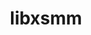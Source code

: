 ---
title: "libxsmm"
layout: cache
categories: [package, develop]
meta: {"versions": ["1.17"], "compilers": ["gcc@=11.4.0"], "oss": ["ubuntu20.04"], "platforms": ["linux"], "targets": ["x86_64_v3"], "stacks": ["e4s", "root"], "num_specs": 4, "num_specs_by_stack": {"e4s": 4, "root": 4}}
spec_details: [{"hash": "tzapv6jixnfvd6cails6j4pq275szken", "compiler": "gcc@=11.4.0", "versions": ["1.17"], "os": "ubuntu20.04", "platform": "linux", "target": "x86_64_v3", "variants": ["blas=default", "build_system=makefile", "~debug", "~generator", "~header-only", "~large_jit_buffer", "~shared"], "stacks": ["e4s", "root"], "size": "-", "tarball": "https://binaries.spack.io/develop/build_cache/linux-ubuntu20.04-x86_64_v3/gcc-11.4.0/libxsmm-1.17/linux-ubuntu20.04-x86_64_v3-gcc-11.4.0-libxsmm-1.17-tzapv6jixnfvd6cails6j4pq275szken.spack"}, {"hash": "ipcjcwfenp3o2fasm62j4xqnrk5wcxum", "compiler": "gcc@=11.4.0", "versions": ["1.17"], "os": "ubuntu20.04", "platform": "linux", "target": "x86_64_v3", "variants": ["blas=default", "build_system=makefile", "~debug", "~generator", "~header-only", "~large_jit_buffer", "~shared"], "stacks": ["e4s", "root"], "size": "-", "tarball": "https://binaries.spack.io/develop/build_cache/linux-ubuntu20.04-x86_64_v3/gcc-11.4.0/libxsmm-1.17/linux-ubuntu20.04-x86_64_v3-gcc-11.4.0-libxsmm-1.17-ipcjcwfenp3o2fasm62j4xqnrk5wcxum.spack"}, {"hash": "jmbeelaoayo45wuucb3ytnfcpebvv3jm", "compiler": "gcc@=11.4.0", "versions": ["1.17"], "os": "ubuntu20.04", "platform": "linux", "target": "x86_64_v3", "variants": ["blas=default", "build_system=makefile", "~debug", "~generator", "~header-only", "~large_jit_buffer", "~shared"], "stacks": ["e4s", "root"], "size": "-", "tarball": "https://binaries.spack.io/develop/build_cache/linux-ubuntu20.04-x86_64_v3/gcc-11.4.0/libxsmm-1.17/linux-ubuntu20.04-x86_64_v3-gcc-11.4.0-libxsmm-1.17-jmbeelaoayo45wuucb3ytnfcpebvv3jm.spack"}, {"hash": "rn3ievysupayhslww222ufy4qdkglw5a", "compiler": "gcc@=11.4.0", "versions": ["1.17"], "os": "ubuntu20.04", "platform": "linux", "target": "x86_64_v3", "variants": ["blas=default", "build_system=makefile", "~debug", "~generator", "~header-only", "~large_jit_buffer", "~shared"], "stacks": ["e4s", "root"], "size": "-", "tarball": "https://binaries.spack.io/develop/build_cache/linux-ubuntu20.04-x86_64_v3/gcc-11.4.0/libxsmm-1.17/linux-ubuntu20.04-x86_64_v3-gcc-11.4.0-libxsmm-1.17-rn3ievysupayhslww222ufy4qdkglw5a.spack"}]
---